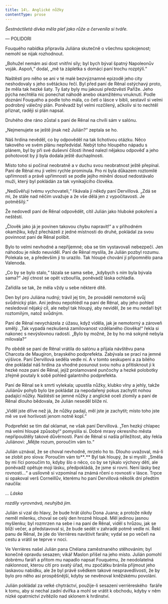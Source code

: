 ```yaml
---
title: 14\. Anglické nůžky
contentType: prose
---
```


_Šestnáctiletá dívka měla pleť jako růže a červenila si tváře._

— POLIDORI

Fouquého nabídka připravila Juliána skutečně o všechnu spokojenost; nemohl se nijak rozhodnout.

„Bohužel nemám asi dost vnitřní síly; byl bych býval špatný Napoleonův voják. Aspoň,“ dodal, „mě ta zápletka s domácí paní trochu rozptýlí.“

Naštěstí pro něho se ani v té malé bezvýznamné epizodě jeho city neshodovaly s jeho světáckou řečí. Byl před paní de Rênal ostýchavý proto, že měla tak hezké šaty. Ty šaty byly mu jakousi předzvěstí Paříže. Jeho pýcha nechtěla nic ponechat náhodě anebo okamžitému vnuknutí. Podle doznání Fouquého a podle toho mála, co četl o lásce v bibli, sestavil si velmi podrobný válečný plán. Poněvadž byl velmi rozčilený, ačkoliv si to nechtěl přiznat, raději si plán napsal.

Druhého dne ráno zůstal s paní de Rênal na chvíli sám v salónu.

„Nejmenujete se ještě jinak než Julián?“ zeptala se ho.

Náš hrdina nevěděl, co by odpověděl na tak lichotivou otázku. Něco takového ve svém plánu nepředvídal. Nebýt toho hloupého nápadu s plánem, byl by při své duševní čilosti ihned nalezl nějakou odpověď a jeho pohotovost by jí byla dodala ještě duchaplnosti.

Místo toho si počínal neobratně a v duchu svou neobratnost ještě přepínal. Paní de Rênal mu ji velmi rychle prominula. Pro ni byla důkazem roztomilé upřímnosti a právě upřímnosti se podle jejího mínění dosud nedostávalo muži, který byl pokládán za tak vynikajícího člověka.

„Nedůvěřuji tvému vychovateli,“ říkávala jí někdy paní Dervillová. „Zdá se mi, že stále nad něčím uvažuje a že vše dělá jen z vypočítavosti. Je potměšilý.“

Že nedovedl paní de Rênal odpovědět, cítil Julián jako hluboké pokoření a neštěstí.

„Člověk jako já je povinen takovou chybu napravit!“ a v příhodném okamžiku, když přecházeli z jedné místnosti do druhé, pokládal za svou povinnost paní de Rênal políbit.

Bylo to velmi nevhodné a nepříjemné; oba se tím vystavovali nebezpečí. Jen náhodou je nikdo neuviděl. Paní de Rênal myslila, že Julián pozbyl rozumu. Polekala se, a především ji to urazilo. Tak hloupé chování jí připomnělo pana Valenoda.

„Co by se bylo stalo,“ tázala se sama sebe, „kdybych s ním byla bývala sama?“ Její ctnost se opět vzbouřila, poněvadž láska ochladla.

Zařídila se tak, že měla vždy u sebe některé dítě.

Den byl pro Juliána nudný; trávil jej tím, že prováděl nemotorně svůj svůdnický plán. Ani jednou nepohlédl na paní de Rênal, aby jeho pohled nesledoval nějaký cíl, ale nebyl tak hloupý, aby neviděl, že se mu nedaří být roztomilým, natož svůdným.

Paní de Rênal nevycházela z úžasu, když viděla, jak je nemotorný a zároveň smělý. „Tak vypadá nezkušená zamilovanost vzdělaného člověka!“ řekla si nakonec s nevýslovnou radostí. „Bylo by možné, že by ho má sokyně nebyla milovala?“

Po obědě se paní de Rênal vrátila do salónu a přijala návštěvu pana Charcota de Maugiron, brayského podprefekta. Zabývala se prací na jemné výšivce. Paní Dervillová seděla vedle ní. A v tomto seskupení a za bílého dne pokládal náš hrdina za vhodné posunout svou nohu a přitisknout ji k hezké noze paní de Rênal, jejíž prolamované punčochy a hezké polobotky zřejmě poutaly k sobě pohled galantního podprefekta.

Paní de Rênal se k smrti vylekala; upustila nůžky, klubko vlny a jehly, takže Juliánův pohyb bylo lze pokládat za nepodařený pokus zachytit nohou padající nůžky. Naštěstí se jemné nůžky z anglické oceli zlomily a paní de Rênal dlouho bědovala, že Julián neseděl blíže ní.

„Viděl jste dříve než já, že nůžky padají, měl jste je zachytit; místo toho jste mě ve své horlivosti jenom notně kopl.“

Podprefekt se tím dal oklamat, ne však paní Dervillová. „Ten hezký chlapec má velmi hloupé způsoby!“ pomyslila si. Dobré mravy okresního města nepřipouštěly takové důvěrnosti. Paní de Rênal si našla příležitost, aby řekla Juliánovi: „Mějte rozum, poroučím vám to.“

Julián uznával, že se choval nevhodně, mrzelo ho to. Dlouho uvažoval, má-li se zlobit pro slova: Poroučím vám to**_._** Byl tak hloupý, že si myslil: „Směla by mi říci poroučím to, kdyby šlo o něco, co by se týkalo výchovy dětí, ale poněvadž opětuje moji lásku, předpokládá, že jsme si rovni. Není lásky bez rovnosti…“ a usilovně si vzpomínal na známá rčení o rovnosti v lásce. Trpce si opakoval verš Corneillův, kterému ho paní Dervillová několik dní předtím naučila:

_… Láska_

 _rozdíly vyrovnává, neuhýbá jim._

Julián si vzal do hlavy, že bude hrát úlohu Dona Juana; a protože nikdy neměl milenku, choval se celý den hrozně hloupě. Měl jedinou jasnou myšlenku; byl rozmrzen na sebe i na paní de Rênal, viděl s hrůzou, jak se blíží večer, a představoval si, že bude sedět v zahradě potmě vedle ní. Řekl panu de Rênal, že jde do Verrières navštívit faráře; vydal se po večeři na cestu a vrátil se teprve v noci.

Ve Verrières našel Julián pana Chélana zaměstnaného stěhováním; byl konečně opravdu sesazen; vikář Maslon přišel na jeho místo. Julián pomohl dobrému faráři a přitom mu napadlo napsat Fouquému, že neodolatelná náklonnost, kterou cítí pro svatý úřad, mu zpočátku bránila přijmout jeho laskavou nabídku, ale že byl právě svědkem takové nespravedlivosti, že by bylo pro něho asi prospěšnější, kdyby se nevěnoval kněžskému povolání.

Julián pokládal za velké chytráctví, použije-li sesazení verrièreského  faráře k tomu, aby si nechal zadní dvířka a mohl se vrátit k obchodu, kdyby v něm nízké opatrnictví zvítězilo nad sklonem k hrdinství.

